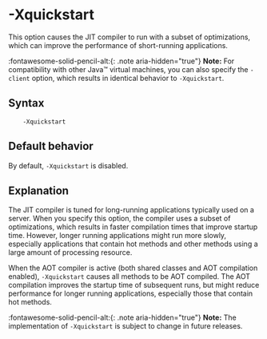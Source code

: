 <!--
* Copyright (c) 2017, 2022 IBM Corp. and others
*
* This program and the accompanying materials are made
* available under the terms of the Eclipse Public License 2.0
* which accompanies this distribution and is available at
* https://www.eclipse.org/legal/epl-2.0/ or the Apache
* License, Version 2.0 which accompanies this distribution and
* is available at https://www.apache.org/licenses/LICENSE-2.0.
*
* This Source Code may also be made available under the
* following Secondary Licenses when the conditions for such
* availability set forth in the Eclipse Public License, v. 2.0
* are satisfied: GNU General Public License, version 2 with
* the GNU Classpath Exception [1] and GNU General Public
* License, version 2 with the OpenJDK Assembly Exception [2].
*
* [1] https://www.gnu.org/software/classpath/license.html
* [2] http://openjdk.java.net/legal/assembly-exception.html
*
* SPDX-License-Identifier: EPL-2.0 OR Apache-2.0 OR GPL-2.0 WITH
* Classpath-exception-2.0 OR LicenseRef-GPL-2.0 WITH Assembly-exception
-->

# -Xquickstart

This option causes the JIT compiler to run with a subset of optimizations, which can improve the performance of short-running applications.

:fontawesome-solid-pencil-alt:{: .note aria-hidden="true"} **Note:** For compatibility with other Java&trade; virtual machines, you can also specify the `-client` option, which results in identical behavior to `-Xquickstart`.

## Syntax

        -Xquickstart

## Default behavior

By default, `-Xquickstart` is disabled.

## Explanation

The JIT compiler is tuned for long-running applications typically used on a server. When you specify this option, the compiler uses a subset of optimizations, which results in faster compilation times that improve startup time. However, longer running applications might run more slowly, especially applications that contain hot methods and other methods using a large amount of processing resource.

When the AOT compiler is active (both shared classes and AOT compilation enabled), `-Xquickstart` causes all methods to be AOT compiled. The AOT compilation improves the startup time of subsequent runs, but might reduce performance for longer running applications, especially those that contain hot methods.

:fontawesome-solid-pencil-alt:{: .note aria-hidden="true"} **Note:** The implementation of `-Xquickstart` is subject to change in future releases.


<!-- ==== END OF TOPIC ==== xquickstart.md ==== -->

